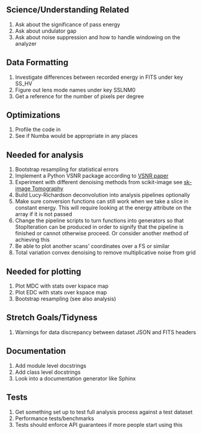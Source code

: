## Science/Understanding Related

1. Ask about the significance of pass energy
2. Ask about undulator gap
3. Ask about noise suppression and how to handle windowing on the analyzer

## Data Formatting

1. Investigate differences between recorded energy in FITS under key SS_HV
2. Figure out lens mode names under key SSLNM0
3. Get a reference for the number of pixels per degree

## Optimizations

1. Profile the code in 
2. See if Numba would be appropriate in any places

## Needed for analysis

1. Bootstrap resampling for statistical errors
2. Implement a Python VSNR package according to [VSNR paper](https://www.math.univ-toulouse.fr/~weiss/Publis/IEEEIP_VSNR_Final.pdf)
3. Experiment with different denoising methods from scikit-image see 
[sk-image Tomography](http://emmanuelle.github.io/segmentation-of-3-d-tomography-images-with-python-and-scikit-image.html)
4. Build Lucy-Richardson deconvolution into analysis pipelines optionally
5. Make sure conversion functions can still work when we take a slice in constant energy. 
This will require looking at the energy attribute on the array if it is not passed
6. Change the pipeline scripts to turn functions into generators so that StopIteration can be produced in order to signify
that the pipeline is finished or cannot otherwise proceed. Or consider another method of achieving this
7. Be able to plot another scans' coordinates over a FS or similar
8. Total variation convex denoising to remove multiplicative noise from grid 

## Needed for plotting

1. Plot MDC with stats over kspace map
2. Plot EDC with stats over kspace map
3. Bootstrap resampling (see also analysis)

## Stretch Goals/Tidyness

1. Warnings for data discrepancy between dataset JSON and FITS headers

## Documentation

1. Add module level docstrings
2. Add class level docstrings
3. Look into a documentation generator like Sphinx

## Tests

1. Get something set up to test full analysis process against a test dataset
2. Performance tests/benchmarks
3. Tests should enforce API guarantees if more people start using this
